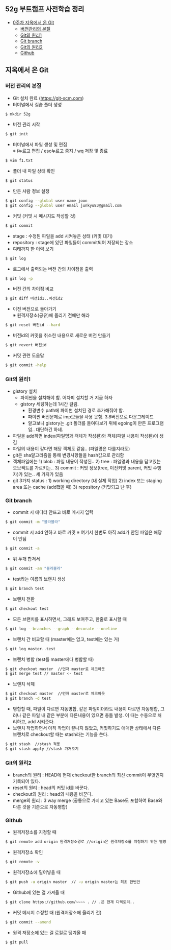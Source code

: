 ## 52g 부트캠프 사전학습 정리

- [0주차 지옥에서 온 Git](#지옥에서-온-git)
    - [버전관리의 본질](#버전-관리의-본질)
    - [Git의 원리1](#git의-원리1)
    - [Git branch](#git-branch)
    - [Git의 원리2](#git의-원리2)
    - [Github](#github)


## 지옥에서 온 Git

### 버전 관리의 본질

- Git 설치 완료 (https://git-scm.com)
- 터미널에서 실습 폴더 생성
```bash
$ mkdir 52g
```
- 버전 관리 시작
```bash
$ git init
```
- 터미널에서 파일 생성 및 편집  
※ i누르고 편집 / esc누르고 중지 / wq 저장 및 종료
```bash
$ vim f1.txt
```
- 폴더 내 파일 상태 확인
```bash
$ git status
```
- 만든 사람 정보 설정
```bash
$ git config --global user name joon  
$ git config --global user email junkyu83@gmail.com
```
- 커밋 (커밋 시 메시지도 작성할 것)
```bash
$ git commit
```
- stage : 수정된 파일을 add 시켜놓은 상태 (커밋 대기)
- repository : stage에 있던 파일들이 commit되어 저장되는 장소
- 여태까지 한 이력 보기
```bash
$ git log
```
- 로그에서 출력되는 버전 간의 차이점을 출력
```bash
$ git log -p
```
- 버전 간의 차이점 비교 
```bash
$ git diff 버전id1..버전id2
```
- 이전 버전으로 돌아가기  
※ 원격저장소(공유)에 올리기 전에만 해라
```bash
$ git reset 버전id --hard
```
- 버전id의 커밋을 취소한 내용으로 새로운 버전 만들기
```bash
$ git revert 버전id
```
- 커밋 관련 도움말
```bash
$ git commit -help
```

### Git의 원리1
- gistory 설치
    - 파이썬을 설치해야 함. 어차피 설치할 거 지금 하자
    - gistory 세팅하는데 1시간 걸림.
        - 환경변수 path에 파이썬 설치된 경로 추가해줘야 함.
        - 파이썬 버전문제로 imp모듈을 사용 못함. 3.8버전으로 다운그레이드
        - 알고보니 gistory는 .git 폴더를 들여다보기 위해 egoing이 만든 프로그램임.. 대단하긴 하네.
- 파일을 add하면 index(파일명과 객체가 작성된)와 객체(파일 내용이 작성된)이 생김
- 파일의 내용이 같다면 해당 객체도 같음.. (파일명은 다를지라도)
- git은 sha알고리즘을 통해 변경사항들을 hash값으로 관리함
- 객체파일에는 1) blob : 파일 내용이 작성된.. 2) tree : 파일명과 내용을 담고있는 오브젝트를 가르키는.. 3) commit : 커밋 정보(tree, 이전커밋 parent, 커밋 수행자)가 있는.. 세 가지가 있음
- git 3가지 status : 1) working directory (내 실제 작업) 2) index 또는 staging area 또는 cache (add했을 때) 3) repository (커밋되고 난 후)

### Git branch
- commit 시 에디터 안뜨고 바로 메시지 입력
```bash
$ git commit -m "블라블라"
```
- commit 시 add 안하고 바로 커밋
※ 여기서 한번도 아직 add가 안된 파일은 해당이 안됨
```bash
$ git commit -a
```
- 위 두개 합쳐서
```bash
$ git commit -am "블라블라"
```
- test라는 이름의 브랜치 생성
```bash
$ git branch test
```
- 브랜치 전환
```bash
$ git checkout test
```
- 모든 브랜치를 표시하면서, 그래프 보여주고, 한줄로 표시할 때
```bash
$ git log --branches --graph --decorate --oneline
```
- 브랜치 간 비교할 때 (master에는 없고, test에는 있는 거)
```bash
$ git log master..test
```
- 브랜치 병합 (test를 master에다 병합할 때)
```bash
$ git checkout master  //먼저 master로 체크아웃  
$ git merge test // master <- test
```
- 브랜치 삭제
```bash
$ git checkout master  //먼저 master로 체크아웃  
$ git branch -d test
```
- 병합할 때, 파일이 다르면 자동병합, 같은 파일이더라도 내용이 다르면 자동병합, 그러나 같은 파일 내 같은 부분에 다른내용이 있으면 충돌 발생. 이 때는 수동으로 처리하고, add 시켜준다.
- 브랜치 작업하면서 아직 작업이 끝나지 않았고, 커밋하기도 애매한 상태에서 다른 브랜치로 checkout할 때는 stash라는 기능을 쓴다.
```bash
$ git stash  //stash 적용  
$ git stash apply //stash 가져오기
```

### Git의 원리2
- branch의 원리 : HEAD에 현재 checkout한 branch의 최신 commit이 무엇인지 기록되어 있다.
- reset의 원리 : head의 커밋 id를 바꾼다.
- checkout의 원리 : head의 내용을 바꾼다.
- merge의 원리 : 3 way merge (공통으로 가지고 있는 Base도 포함하여 Base와 다른 것을 기준으로 자동병합)

### Github
- 원격저장소를 지정할 때
```bash
$ git remote add origin 원격저장소경로 //origin은 원격저장소를 지칭하기 위한 별명
```
- 원격저장소 확인
```bash
$ git remote -v
```
- 원격저장소에 밀어넣을 때
```bash
$ git push -u origin master  // -u origin master는 최초 한번만
```
- Github에 있는 걸 가져올 때
```bash
$ git clone https://github.com/~~~~ . // .은 현재 디렉토리..
```
- 커밋 메시지 수정할 때 (원격저장소에 올리기 전)
```bash
$ git commit --amend
```
- 원격 저장소에 있는 걸 로컬로 땡겨올 때
```bash
$ git pull
```





